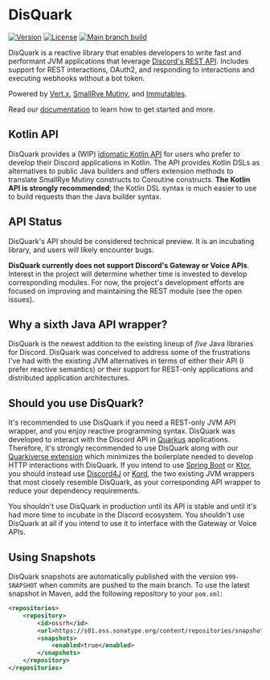 # DisQuark

[![Version](https://img.shields.io/maven-central/v/io.disquark/disquark-rest?logo=apachemaven&style=for-the-badge)](https://search.maven.org/artifact/io.disquark/disquark-rest)
[![License](https://img.shields.io/github/license/disquark/disquark?style=for-the-badge&logo=mozilla)](https://www.mozilla.org/en-US/MPL/2.0/)
[![Main branch build](<https://img.shields.io/github/actions/workflow/status/disquark/disquark/ci-main.yml?branch=main&style=for-the-badge&logo=github>)](https://github.com/disquark/disquark/actions/workflows/ci-main.yml)

DisQuark is a reactive library that enables developers to write fast and performant JVM applications that leverage [Discord's REST API](https://discord.com/developers/docs/intro). Includes support for REST interactions, OAuth2, and responding to interactions and executing webhooks without a bot token.

Powered by [Vert.x](https://vertx.io), [SmallRye Mutiny](https://smallrye.io/smallrye-mutiny), and [Immutables](https://immutables.github.io). 

Read our [documentation](https://docs.disquark.io) to learn how to get started and more.

## Kotlin API

DisQuark provides a (WIP) [idiomatic Kotlin API]() for users who prefer to develop their Discord applications in Kotlin. The API provides Kotlin DSLs as alternatives to public Java builders and offers extension methods to translate SmallRye Mutiny constructs to Coroutine constructs. **The Kotlin API is strongly recommended**; the Kotlin DSL syntax is much easier to use to build requests than the Java builder syntax.

## API Status

DisQuark's API should be considered technical preview. It is an incubating library, and users will likely encounter bugs.

**DisQuark currently does not support Discord's Gateway or Voice APIs**. Interest in the project will determine whether time is invested to develop corresponding modules. For now, the project's development efforts are focused on improving and maintaining the REST module (see the open issues).

## Why a sixth Java API wrapper?

DisQuark is the newest addition to the existing lineup of *five* Java libraries for Discord. DisQuark was conceived to address some of the frustrations I've had with the existing JVM alternatives in terms of either their API (I prefer reactive semantics) or their support for REST-only applications and distributed application architectures.

## Should you use DisQuark?

It's recommended to use DisQuark if you need a REST-only JVM API wrapper, and you enjoy reactive programming syntax. DisQuark was developed to interact with the Discord API in [Quarkus](https://quarkus.io) applications. Therefore, it's strongly recommended to use DisQuark along with our [Quarkiverse extension]() which minimizes the boilerplate needed to develop HTTP interactions with DisQuark. If you intend to use [Spring Boot](https://spring.io/projects/spring-boot) or [Ktor](https://ktor.io), you should instead use [Discord4J](https://github.com/Discord4J/Discord4J) or [Kord](https://github.com/kordlib/kord), the two existing JVM wrappers that most closely resemble DisQuark, as your corresponding API wrapper to reduce your dependency requirements.

You shouldn't use DisQuark in production until its API is stable and until it's had more time to incubate in the Discord ecosystem. You shouldn't use DisQuark at all if you intend to use it to interface with the Gateway or Voice APIs. 

## Using Snapshots

DisQuark snapshots are automatically published with the version `999-SNAPSHOT` when commits are pushed to the main branch. To use the latest snapshot in Maven, add the following repository to your `pom.xml`:
```xml
<repositories>
    <repository>
        <id>ossrh</id>
        <url>https://s01.oss.sonatype.org/content/repositories/snapshots/</url>
        <snapshots>
            <enabled>true</enabled>
        </snapshots>
    </repository>
</repositories>
```